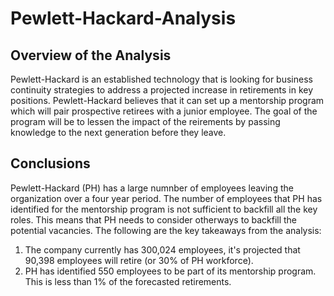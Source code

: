 # Pewlett-Hackard-Analysis

## Overview of the Analysis
Pewlett-Hackard is an established technology that is looking for business continuity strategies to address a projected increase in retirements in key positions. Pewlett-Hackard believes that it can set up a mentorship program which will pair prospective retirees with a junior employee. The goal of the program will be to lessen the impact of the reirements by passing knowledge to the next generation before they leave.

## Conclusions

Pewlett-Hackard (PH) has a large numnber of employees leaving the organization over a four year period. The number of employees that PH has identified for the mentorship program is not sufficient to backfill all the key roles. This means that PH needs to consider otherways to backfill the potential vacancies. The following are the key takeaways from the analysis:

  1. The company currently has 300,024 employees, it's projected that 90,398 employees will retire (or 30% of PH workforce).
  2. PH has identified 550 employees to be part of its mentorship program. This is less than 1% of the forecasted retirements.
